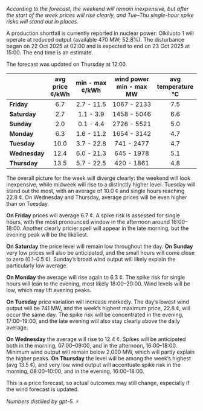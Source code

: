 *According to the forecast, the weekend will remain inexpensive, but after the start of the week prices will rise clearly, and Tue–Thu single-hour spike risks will stand out in places.*

A production shortfall is currently reported in nuclear power: Olkiluoto 1 will operate at reduced output (available 470 MW; 52.8%). The disturbance began on 22 Oct 2025 at 02:00 and is expected to end on 23 Oct 2025 at 15:00. The end time is an estimate.

The forecast was updated on Thursday at 12:00.

|  | avg<br>price<br>¢/kWh | min - max<br>¢/kWh | wind power<br>min - max<br>MW | avg<br>temperature<br>°C |
|:-------------|:----------------:|:----------------:|:-------------:|:-------------:|
| **Friday** | 6.7 | 2.7 - 11.5 | 1067 - 2133 | 7.5 |
| **Saturday** | 2.7 | 1.1 - 3.9 | 1458 - 5046 | 6.6 |
| **Sunday** | 2.0 | 0.1 - 4.4 | 2726 - 5521 | 5.0 |
| **Monday** | 6.3 | 1.6 - 11.2 | 1654 - 3142 | 4.7 |
| **Tuesday** | 10.0 | 3.7 - 22.8 | 741 - 2477 | 4.7 |
| **Wednesday** | 12.4 | 6.0 - 21.3 | 645 - 1978 | 5.1 |
| **Thursday** | 13.5 | 5.7 - 22.5 | 420 - 1861 | 4.8 |

The overall picture for the week will diverge clearly: the weekend will look inexpensive, while midweek will rise to a distinctly higher level. Tuesday will stand out the most, with an average of 10.0 ¢ and single hours reaching 22.8 ¢. On Wednesday and Thursday, average prices will be even higher than on Tuesday.

**On Friday** prices will average 6.7 ¢. A spike risk is assessed for single hours, with the most pronounced window in the afternoon around 16:00–18:00. Another clearly pricier spell will appear in the late morning, but the evening peak will be the likeliest.

**On Saturday** the price level will remain low throughout the day. **On Sunday** very low prices will also be anticipated, and the small hours will come close to zero (0.1–0.5 ¢). Sunday’s broad wind output will likely explain the particularly low average.

**On Monday** the average will rise again to 6.3 ¢. The spike risk for single hours will lean to the evening, most likely 18:00–20:00. Wind levels will be low, which may lift evening peaks.

**On Tuesday** price variation will increase markedly. The day’s lowest wind output will be 741 MW, and the week’s highest maximum price, 22.8 ¢, will occur the same day. The spike risk will be concentrated in the evening, 17:00–19:00, and the late evening will also stay clearly above the daily average.

**On Wednesday** the average will rise to 12.4 ¢. Spikes will be anticipated both in the morning, 07:00–09:00, and in the afternoon, 16:00–18:00. Minimum wind output will remain below 2,000 MW, which will partly explain the higher peaks. **On Thursday** the level will be among the week’s highest (avg 13.5 ¢), and very low wind output will accentuate spike risk in the morning, 08:00–10:00, and in the evening, 16:00–18:00.

This is a price forecast, so actual outcomes may still change, especially if the wind forecast is updated.

*Numbers distilled by gpt-5.* ⚡️

